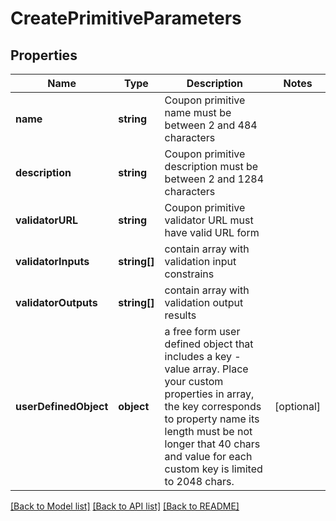 # CreatePrimitiveParameters

## Properties
Name | Type | Description | Notes
------------ | ------------- | ------------- | -------------
**name** | **string** | Coupon primitive name must be between 2 and 484 characters | 
**description** | **string** | Coupon primitive description must be between 2 and 1284 characters | 
**validatorURL** | **string** | Coupon primitive validator URL must have valid URL form | 
**validatorInputs** | **string[]** | contain array with validation input constrains | 
**validatorOutputs** | **string[]** | contain array with validation output results | 
**userDefinedObject** | **object** | a free form user defined object that includes a key - value array. Place your custom properties in array, the key corresponds to property name its length must be not longer that 40 chars and value for each custom key is limited to 2048 chars. | [optional] 

[[Back to Model list]](../README.md#documentation-for-models) [[Back to API list]](../README.md#documentation-for-api-endpoints) [[Back to README]](../README.md)


